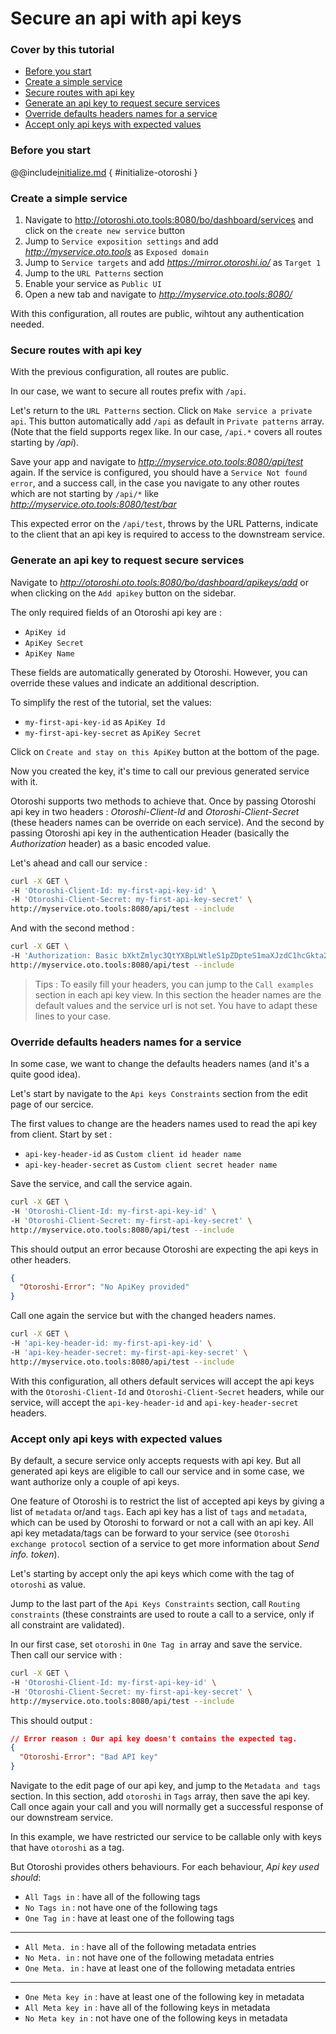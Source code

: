 # Secure an api with api keys

### Cover by this tutorial
- [Before you start](#before-you-start)
- [Create a simple service](#create-a-simple-service)
- [Secure routes with api key](#secure-an-api-with-apikey)
- [Generate an api key to request secure services](#generate-an-api-key-to-request-secure-services)
- [Override defaults headers names for a service](#override-defaults-headers-names-for-a-service)
- [Accept only api keys with expected values](#accept-only-api-keys-with-expected-values)

### Before you start

@@include[initialize.md](../includes/initialize.md) { #initialize-otoroshi }

### Create a simple service 

1. Navigate to http://otoroshi.oto.tools:8080/bo/dashboard/services and click on the `create new service` button
2. Jump to `Service exposition settings` and add *http://myservice.oto.tools* as `Exposed domain`
3. Jump to `Service targets` and add *https://mirror.otoroshi.io/* as `Target 1`
4. Jump to the `URL Patterns` section
5. Enable your service as `Public UI`
6. Open a new tab and navigate to *http://myservice.oto.tools:8080/*

With this configuration, all routes are public, wihtout any authentication needed.

### Secure routes with api key

With the previous configuration, all routes are public. 

In our case, we want to secure all routes prefix with `/api`.

Let's return to the `URL Patterns` section. Click on `Make service a private api`. This button automatically add `/api` as default in `Private patterns` array. (Note that the field supports regex like. In our case, `/api.*` covers all routes starting by */api*).

Save your app and navigate to *http://myservice.oto.tools:8080/api/test* again. If the service is configured, you should have a `Service Not found error`, and a success call, in the case you navigate to any other routes which are not starting by `/api/*` like *http://myservice.oto.tools:8080/test/bar*

This expected error on the `/api/test`, throws by the URL Patterns, indicate to the client that an api key is required to access to the downstream service.

### Generate an api key to request secure services

Navigate to *http://otoroshi.oto.tools:8080/bo/dashboard/apikeys/add* or when clicking on the `Add apikey` button on the sidebar.

The only required fields of an Otoroshi api key are : 
* `ApiKey id`
* `ApiKey Secret`
* `ApiKey Name`

These fields are automatically generated by Otoroshi. However, you can override these values and indicate an additional description.

To simplify the rest of the tutorial, set the values:
* `my-first-api-key-id` as `ApiKey Id`
* `my-first-api-key-secret` as `ApiKey Secret`


Click on `Create and stay on this ApiKey` button at the bottom of the page.

Now you created the key, it's time to call our previous generated service with it.

Otoroshi supports two methods to achieve that. 
Once by passing Otoroshi api key in two headers : *Otoroshi-Client-Id* and *Otoroshi-Client-Secret* (these headers names can be override on each service).
And the second by passing Otoroshi api key in the authentication Header (basically the *Authorization* header) as a basic encoded value.

Let's ahead and call our service :
```sh
curl -X GET \
-H 'Otoroshi-Client-Id: my-first-api-key-id' \
-H 'Otoroshi-Client-Secret: my-first-api-key-secret' \
http://myservice.oto.tools:8080/api/test --include
```
And with the second method :

```sh
curl -X GET \
-H 'Authorization: Basic bXktZmlyc3QtYXBpLWtleS1pZDpteS1maXJzdC1hcGkta2V5LXNlY3JldA==' \
http://myservice.oto.tools:8080/api/test --include
```

> Tips : To easily fill your headers, you can jump to the `Call examples` section in each api key view. In this section the header names are the default values and the service url is not set. You have to adapt these lines to your case. 

### Override defaults headers names for a service

In some case, we want to change the defaults headers names (and it's a quite good idea).

Let's start by navigate to the `Api keys Constraints` section from the edit page of our sercice.

The first values to change are the headers names used to read the api key from client. Start by set :
* `api-key-header-id` as `Custom client id header name`
* `api-key-header-secret` as `Custom client secret header name`

Save the service, and call the service again.

```sh
curl -X GET \
-H 'Otoroshi-Client-Id: my-first-api-key-id' \
-H 'Otoroshi-Client-Secret: my-first-api-key-secret' \
http://myservice.oto.tools:8080/api/test --include
```

This should output an error because Otoroshi are expecting the api keys in other headers.

```json
{
  "Otoroshi-Error": "No ApiKey provided"
}
```

Call one again the service but with the changed headers names.

```sh
curl -X GET \
-H 'api-key-header-id: my-first-api-key-id' \
-H 'api-key-header-secret: my-first-api-key-secret' \
http://myservice.oto.tools:8080/api/test --include
```

With this configuration, all others default services will accept the api keys with the `Otoroshi-Client-Id` and `Otoroshi-Client-Secret` headers, while our service, will accept the `api-key-header-id` and `api-key-header-secret` headers.

### Accept only api keys with expected values

By default, a secure service only accepts requests with api key. But all generated api keys are eligible to call our service and in some case, we want authorize only a couple of api keys.

One feature of Otoroshi is to restrict the list of accepted api keys by giving a list of `metadata` or/and `tags`. Each api key has a list of `tags` and `metadata`, which can be used by Otoroshi to forward or not a call with an api key. All api key metadata/tags can be forward to your service (see `Otoroshi exchange protocol` section of a service to get more information about *Send info. token*).

Let's starting by accept only the api keys which come with the tag of `otoroshi` as value.

Jump to the last part of the `Api Keys Constraints` section, call `Routing constraints` (these constraints are used to route a call to a service, only if all constraint are validated).

In our first case, set `otoroshi` in `One Tag in` array and save the service.
Then call our service with :
```sh
curl -X GET \
-H 'Otoroshi-Client-Id: my-first-api-key-id' \
-H 'Otoroshi-Client-Secret: my-first-api-key-secret' \
http://myservice.oto.tools:8080/api/test --include
```

This should output :
```json
// Error reason : Our api key doesn't contains the expected tag.
{
  "Otoroshi-Error": "Bad API key"
}
```

Navigate to the edit page of our api key, and jump to the `Metadata and tags` section.
In this section, add `otoroshi` in `Tags` array, then save the api key. Call once again your call and you will normally get a successful response of our downstream service.

In this example, we have restricted our service to be callable only with keys that have `otoroshi` as a tag.

But Otoroshi provides others behaviours. For each behaviour, *Api key used should*:

* `All Tags in` : have all of the following tags
* `No Tags in` : not have one of the following tags
* `One Tag in` : have at least one of the following tags

---

* `All Meta. in` : have all of the following metadata entries
* `No Meta. in` : not have one of the following metadata entries
* `One Meta. in` : have at least one of the following metadata entries
  
----

* `One Meta key in` : have at least one of the following key in metadata
* `All Meta key in` : have all of the following keys in metadata
* `No Meta key in` : not have one of the following keys in metadata